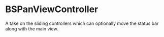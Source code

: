 BSPanViewController
===================

A take on the sliding controllers which can optionally move the status bar along with the main view.
